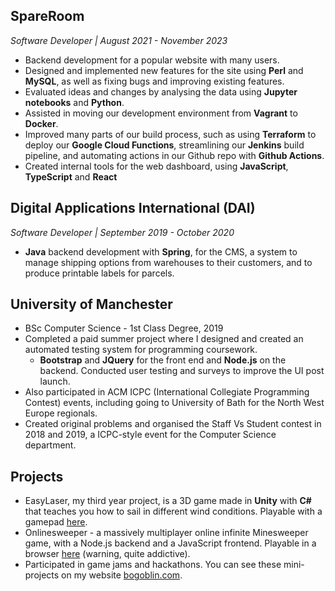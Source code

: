 ## SpareRoom 
*Software Developer | August 2021 - November 2023*

- Backend development for a popular website with many users.
- Designed and implemented new features for the site using **Perl** and **MySQL**, as well as fixing bugs and improving existing features.
- Evaluated ideas and changes by analysing the data using **Jupyter notebooks** and **Python**.
- Assisted in moving our development environment from **Vagrant** to **Docker**.
- Improved many parts of our build process, such as using **Terraform** to deploy our **Google Cloud Functions**, streamlining our **Jenkins** build pipeline, and automating actions in our Github repo with **Github Actions**.
- Created internal tools for the web dashboard, using **JavaScript**, **TypeScript** and **React**

## Digital Applications International (DAI)
*Software Developer | September 2019 - October 2020*

- **Java** backend development with **Spring**, for the CMS, a system to manage shipping options from warehouses to their customers, and to produce printable labels for parcels.

## University of Manchester

- BSc Computer Science - 1st Class Degree, 2019
- Completed a paid summer project where I designed and created an automated testing system for programming coursework.
  - **Bootstrap** and **JQuery** for the front end and **Node.js** on the backend. Conducted user testing and surveys to improve the UI post launch.
- Also participated in ACM ICPC (International Collegiate Programming Contest) events, including going to University of Bath for the North West Europe regionals.
- Created original problems and organised the Staff Vs Student contest in 2018 and 2019, a ICPC-style event for the Computer Science department.

## Projects

- EasyLaser, my third year project, is a 3D game made in **Unity** with **C#** that teaches you how to sail in different wind conditions. Playable with a gamepad [here](https://bogoblin.com/games/2019/05/11/EasyLaser.html).
- Onlinesweeper - a massively multiplayer online infinite Minesweeper game, with a Node.js backend and a JavaScript frontend. Playable in a browser [here](https://onlinesweeper-5i7y9.ondigitalocean.app/) (warning, quite addictive).
- Participated in game jams and hackathons. You can see these mini-projects on my website [bogoblin.com](https://bogoblin.com).